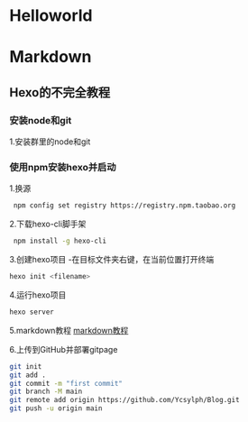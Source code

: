  # Helloworld

# Markdown

## Hexo的不完全教程
### 安装node和git

1.安装群里的node和git

### 使用npm安装hexo并启动

1.换源
```bash
 npm config set registry https://registry.npm.taobao.org
```

2.下载hexo-cli脚手架
```bash
 npm install -g hexo-cli
```

3.创建hexo项目
-在目标文件夹右键，在当前位置打开终端
```bash
hexo init <filename>
```

4.运行hexo项目
```bash
hexo server
```

5.markdown教程
[markdown教程](https://www.runoob.com/markdown/md-tutorial.html)

6.上传到GitHub并部署gitpage
```bash
git init
git add .
git commit -m "first commit"
git branch -M main
git remote add origin https://github.com/Ycsylph/Blog.git
git push -u origin main

```